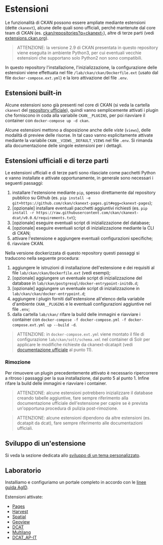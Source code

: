 # Estensioni

Le funzionalità di CKAN possono essere ampliate mediante estensioni (dette `ckanext`), alcune delle quali sono ufficiali, perché mantenute dal core team di CKAN (es. [ckan/repositories?q=ckanext-](https://github.com/orgs/ckan/repositories?q=ckanext-&type=all&language=&sort=)), altre di terze parti (vedi [extensions.ckan.org](https://extensions.ckan.org/)).

> ATTENZIONE: la versione 2.9 di CKAN presentata in questo repository viene eseguita in ambiente Python3, per cui eventuali vecchie estensioni che supportano solo Python2 non sono compatibili.

In questo repository l'installazione, l'inizializzazione, la configurazione delle estensioni viene effettuata nel file `/lab/ckan/ckan/Dockerfile.ext` (usato dal file `docker-compose.ext.yml`) e la loro attivazione del file `.env`.

## Estensioni built-in

Alcune estensioni sono già presenti nel core di CKAN (si veda la cartella `ckanext` del [repository ufficiale](https://github.com/ckan/ckan/tree/master/ckanext)), quindi vanno semplicemente attivati i plugin che forniscono in coda alla variabile `CKAN__PLUGINS`, per poi riavviare il container con `docker-compose up -d ckan`.

Alcune estensioni mettono a disposizione anche delle *viste* (`views`), delle modalità di preview delle risorse. In tal caso vanno esplicitamente attivate mediante la variabile `CKAN__VIEWS__DEFAULT_VIEWS` nel file `.env`. Si rimanda alla documentazione delle singole estensioni per i dettagli.

## Estensioni ufficiali e di terze parti

Le estensioni ufficiali e di terze parti sono rilasciate come pacchetti Python e vanno installate e attivate opportunamente, in generale sono necessari i seguenti passaggi:

1. installare l'estensione mediante `pip`, spesso direttamente dal repository pubblico su Github (es. `pip install -e git+https://github.com/ckan/ckanext-pages.git#egg=ckanext-pages`);
2. [opzionale] installare eventuali pacchetti aggiuntivi richiesti (es. `pip install -r https://raw.githubusercontent.com/ckan/ckanext-dcat/v0.0.6/requirements.txt`);
3. [opzionale] eseguire eventuali script di inizializzazione del database;
4. [opzionale] eseguire eventuali script di inizializzazione mediante la CLI di CKAN;
5. attivare l'estensione e aggiungere eventuali configurazioni specifiche;
6. riavviare CKAN.

Nella versione dockerizzata di questo repository questi passaggi si traducono nella seguente procedura:

1. aggiungere le istruzioni di installazione dell'estensione e dei requisiti al file `lab/ckan/ckan/Dockerfile.ext` (vedi esempi);
3. [opzionale] aggiungere un eventuale script di inizializzazione del database in `lab/ckan/postgresql/docker-entrypoint-initdb.d`;
4. [opzionale] aggiungere un eventuale script di inizializzazione in `lab/ckan/ckan/docker-entrypoint.d`;
5. aggiungere i plugin forniti dall'estensione all'elenco della variabile d'ambiente `CKAN__PLUGINS` e le eventuali configurazioni aggiuntive nel file `.env`;
6. dalla cartella `lab/ckan/` rifare la build delle immagini e riavviare i container con `docker-compose -f docker-compose.yml -f docker-compose.ext.yml up --build -d`.

> ATTENZIONE: in `docker-compose.ext.yml` viene montato il file di configurazione `lab/ckan/solt/schema.xml` nel container di Solr per applicare le modifiche richieste da ckanext-dcatapit (vedi [documentazione ufficiale](https://github.com/geosolutions-it/ckanext-dcatapit#installation) al punto 11).

### Rimozione

Per rimuovere un plugin precedentemente attivato è necessario ripercorrere a ritroso i passaggi per la sua installazione, dal punto 5 al punto 1.
Infine rifare la build delle immagini e riavviare i container.

> ATTENZIONE: alcune estensioni potrebbero inizializzare il database creando tabelle aggiuntive, fare sempre riferimento alla documentazione ufficiale dell'estensione per capire se è prevista un'opportuna procedura di pulizia post-rimozione.

> ATTENZIONE: alcune estensioni dipendono da altre estensioni (es. dcatapit da dcat), fare sempre riferimento alle documentazioni ufficiali.

## Sviluppo di un'estensione

Si veda la sezione dedicata allo [sviluppo di un tema personalizzato](./themes#sviluppo-di-un-tema).

## Laboratorio

Installiamo e configuriamo un portale completo in accordo con le [linee guida AgID](https://docs.italia.it/italia/daf/lg-patrimonio-pubblico/it/stabile/index.html).

Estensioni attivate:

- [Pages](https://github.com/ckan/ckanext-pages)
- [Harvest](https://github.com/ckan/ckanext-harvest)
- [Spatial](https://github.com/ckan/ckanext-spatial)
- [Geoview](https://github.com/ckan/ckanext-geoview)
- [DCAT](https://github.com/ckan/ckanext-dcat)
- [Multilang](https://github.com/geosolutions-it/ckanext-multilang)
- [DCAT_AP-IT](https://github.com/geosolutions-it/ckanext-dcatapit)
